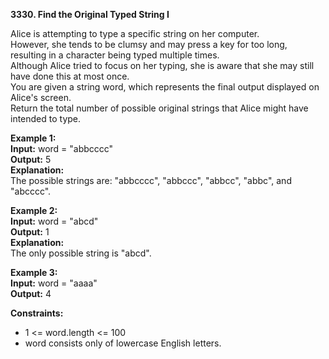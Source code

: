 **3330. Find the Original Typed String I**  

Alice is attempting to type a specific string on her computer.   
However, she tends to be clumsy and may press a key for too long, resulting in a character being typed multiple times.    
Although Alice tried to focus on her typing, she is aware that she may still have done this at most once.  
You are given a string word, which represents the final output displayed on Alice's screen.  
Return the total number of possible original strings that Alice might have intended to type.  

**Example 1:**  
**Input:** word = "abbcccc"  
**Output:** 5  
**Explanation:**  
The possible strings are: "abbcccc", "abbccc", "abbcc", "abbc", and "abcccc".

**Example 2:**  
**Input:** word = "abcd"  
**Output:** 1  
**Explanation:**  
The only possible string is "abcd".

**Example 3:**  
**Input:** word = "aaaa"  
**Output:** 4  

**Constraints:**
- 1 <= word.length <= 100
- word consists only of lowercase English letters.